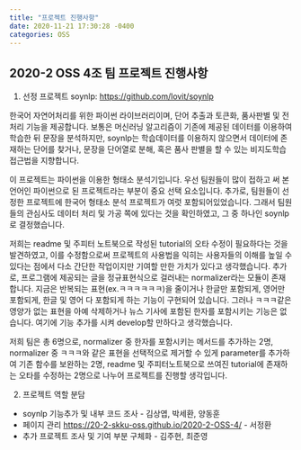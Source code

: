 ```yaml
---
title: "프로젝트 진행사항"
date: 2020-11-21 17:30:28 -0400
categories: OSS
---
```


## 2020-2 OSS 4조 팀 프로젝트 진행사항

1. 선정 프로젝트
soynlp: https://github.com/lovit/soynlp

한국어 자연어처리를 위한 파이썬 라이브러리이며, 단어 추출과 토큰화, 품사판별 및 전처리 기능을 제공합니다. 보통은 머신러닝 알고리즘이 기존에 제공된 데이터를 이용하여 학습한 뒤 문장을 분석하지만, soynlp는 학습데이터를 이용하지 않으면서 데이터에 존재하는 단어를 찾거나, 문장을 단어열로 분해, 혹은 품사 판별을 할 수 있는 비지도학습 접근법을 지향합니다.

이 프로젝트는 파이썬을 이용한 형태소 분석기입니다. 우선 팀원들이 많이 접하고 써 본 언어인 파이썬으로 된 프로젝트라는 부분이 중요 선택 요소입니다. 추가로, 팀원들이 선정한 프로젝트에 한국어 형태소 분석 프로젝트가 여럿 포함되어있었습니다. 그래서 팀원들의 관심사도 데이터 처리 및 가공 쪽에 있다는 것을 확인하였고, 그 중 하나인 soynlp로 결정했습니다.

저희는 readme 및 주피터 노트북으로 작성된 tutorial의 오타 수정이 필요하다는 것을 발견하였고, 이를 수정함으로써 프로젝트의 사용법을 익히는 사용자들의 이해를 높일 수 있다는 점에서 다소 간단한 작업이지만 기여할 만한 가치가 있다고 생각했습니다.
추가로, 프로그램에 제공되는 글을 정규표현식으로 걸러내는 normalizer라는 모듈이 존재합니다. 지금은 반복되는 표현(ex.ㅋㅋㅋㅋㅋㅋ)을 줄이거나 한글만 포함되게, 영어만 포함되게, 한글 및 영어 다 포함되게 하는 기능이 구현되어 있습니다. 그러나 ㅋㅋㅋ같은 영양가 없는 표현을 아예 삭제하거나 뉴스 기사에 포함된 한자를 포함시키는 기능은 없습니다. 여기에 기능 추가를 시켜 develop할 만하다고 생각했습니다.

저희 팀은 총 6명으로, normalizer 중 한자를 포함시키는 메서드를 추가하는 2명, normalizer 중 ㅋㅋㅋ와 같은 표현을 선택적으로 제거할 수 있게 parameter를 추가하여 기존 함수를 보완하는 2명, readme 및 주피터노트북으로 쓰여진 tutorial에 존재하는 오타를 수정하는 2명으로 나누어 프로젝트를 진행할 생각입니다.

2. 프로젝트 역할 분담
- soynlp 기능추가 및 내부 코드 조사 - 김상엽, 박세환, 양동훈
- 페이지 관리 <https://20-2-skku-oss.github.io/2020-2-OSS-4/> - 서정환
- 추가 프로젝트 조사 및 기여 부분 구체화 - 김주현, 최준영
